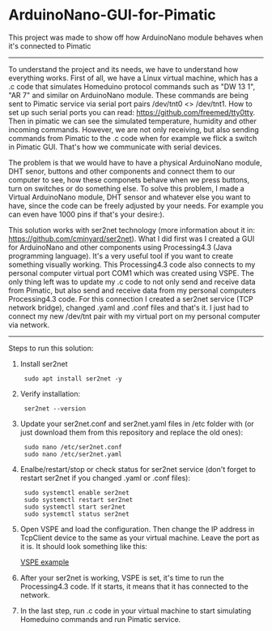 # ArduinoNano-GUI-for-Pimatic
This project was made to show off how ArduinoNano module behaves when it's connected to Pimatic

--------------------------------------------------------------------------------------------

To understand the project and its needs, we have to understand how everything works. First of all, we have a Linux virtual machine, which has a .c code that simulates Homeduino protocol commands such as "DW 13 1", "AR 7" and similar on ArduinoNano module. These commands are being sent to Pimatic service via serial port pairs /dev/tnt0 <> /dev/tnt1. How to set up such serial ports you can read: https://github.com/freemed/tty0tty. Then in pimatic we can see the simulated temperature, humidity and other incoming commands. However, we are not only receiving, but also sending commands from Pimatic to the .c code when for example we flick a switch in Pimatic GUI. That's how we communicate with serial devices.

The problem is that we would have to have a physical ArduinoNano module, DHT senor, buttons and other components and connect them to our computer to see, how these componets behave when we press buttons, turn on switches or do something else. To solve this problem, I made a Virtual ArduinoNano module, DHT sensor and whatever else you want to have, since the code can be freely adjusted by your needs. For example you can even have 1000 pins if that's your desire:).

This solution works with ser2net technology (more information about it in: https://github.com/cminyard/ser2net). What I did first was I created a GUI for ArduinoNano and other components using Processing4.3 (Java programming language). It's a very useful tool if you want to create something visually working. This Processing4.3 code also connects to my personal computer virtual port COM1 which was created using VSPE. The only thing left was to update my .c code to not only send and receive data from Pimatic, but also send and receive data from my personal computers Processing4.3 code. For this connection I created a ser2net service (TCP network bridge), changed .yaml and .conf files and that's it. I just had to connect my new /dev/tnt pair with my virtual port on my personal computer via network.

--------------------------------------------------------------------------------------------

Steps to run this solution:
1. Install ser2net

		sudo apt install ser2net -y

2. Verify installation:

		ser2net --version
   
3. Update your ser2net.conf and ser2net.yaml files in /etc folder with (or just download them from this repository and replace the old ones):

     	sudo nano /etc/ser2net.conf
   		sudo nano /etc/ser2net.yaml

5. Enalbe/restart/stop or check status for ser2net service (don't forget to restart ser2net if you changed .yaml or .conf files):

		sudo systemctl enable ser2net
		sudo systemctl restart ser2net
		sudo systemctl start ser2net
		sudo systemctl status ser2net

6. Open VSPE and load the configuration. Then change the IP address in TcpClient device to the same as your virtual machine. Leave the port as it is. It should look something like this:

   [VSPE example](https://github.com/user-attachments/assets/5ab0cbd7-219e-4a6e-b750-aaa7aff8b42e)

7. After your ser2net is working, VSPE is set, it's time to run the Processing4.3 code. If it starts, it means that it has connected to the network.
8. In the last step, run .c code in your virtual machine to start simulating Homeduino commands and run Pimatic service.


